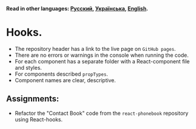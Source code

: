 **Read in other languages: [Русский](README.md), [Українська](README.ua.md),
[English](README.en.md).**

# Hooks.

- The repository header has a link to the live page on `GitHub pages`.
- There are no errors or warnings in the console when running the code.
- For each component has a separate folder with a React-component file and
  styles.
- For components described `propTypes`.
- Component names are clear, descriptive.

## Assignments:

- Refactor the "Contact Book" code from the `react-phonebook` repository using
  React-hooks.
